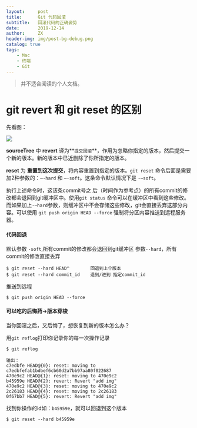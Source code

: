 ```yaml
---
layout:     post
title:      Git 代码回滚
subtitle:   回滚代码的正确姿势
date:       2019-12-14
author:     ZX
header-img: img/post-bg-debug.png
catalog: true
tags:
    - Mac
    - 终端
    - Git
---
```



>并不适合阅读的个人文档。

# **git revert** 和 **git reset** 的区别
 先看图：
 
![](https://ww3.sinaimg.cn/large/006tNbRwgy1fcr9tu6vdjj30t30ez0y8.jpg)

**sourceTree** 中 **revert** 译为**`提交回滚`**，作用为忽略你指定的版本，然后提交一个新的版本。新的版本中已近删除了你所指定的版本。

**reset** 为 **重置到这次提交**，将内容重置到指定的版本。`git reset` 命令后面是需要加2种参数的：`–-hard` 和 `–-soft`。这条命令默认情况下是 `-–soft`。

执行上述命令时，这该条commit号之 后（时间作为参考点）的所有commit的修改都会退回到git缓冲区中。使用`git status` 命令可以在缓冲区中看到这些修改。而如果加上`-–hard`参数，则缓冲区中不会存储这些修改，git会直接丢弃这部分内容。可以使用 `git push origin HEAD --force` 强制将分区内容推送到远程服务器。


#### 代码回退 

默认参数 `-soft`,所有commit的修改都会退回到git缓冲区
参数`--hard`，所有commit的修改直接丢弃

	$ git reset --hard HEAD^ 		回退到上个版本
	$ git reset --hard commit_id	退到/进到 指定commit_id
推送到远程	

	$ git push origin HEAD --force
	
	
#### 可以吃的后悔药->版本穿梭

当你回滚之后，又后悔了，想恢复到新的版本怎么办？

用`git reflog`打印你记录你的每一次操作记录

	$ git reflog
	
	输出：
	c7edbfe HEAD@{0}: reset: moving to c7edbfefab1bdbef6cb60d2a7bb97aa80f022687
	470e9c2 HEAD@{1}: reset: moving to 470e9c2
	b45959e HEAD@{2}: revert: Revert "add img"
	470e9c2 HEAD@{3}: reset: moving to 470e9c2
	2c26183 HEAD@{4}: reset: moving to 2c26183
	0f67bb7 HEAD@{5}: revert: Revert "add img"
	
找到你操作的id如：`b45959e`，就可以回退到这个版本
	
	$ git reset --hard b45959e
	



